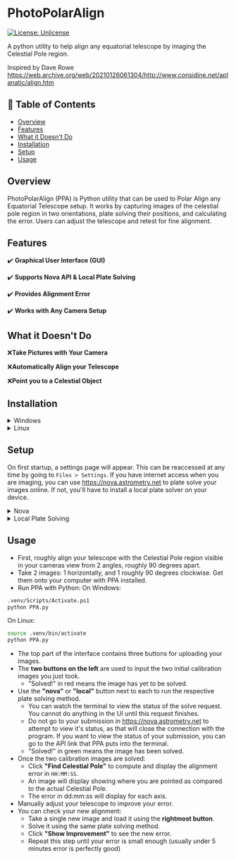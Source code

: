 # PhotoPolarAlign
[![License: Unlicense](https://img.shields.io/badge/license-Unlicense-blue.svg)](http://unlicense.org/)

A python utility to help align any equatorial telescope by imaging the Celestial Pole region.

Inspired by Dave Rowe https://web.archive.org/web/20210126061304/http://www.considine.net/aplanatic/align.htm

## 📖 Table of Contents
- [Overview](#overview)
- [Features](#features)
- [What it Doesn't Do](#what-it-doesnt-do)
- [Installation](#installation)
- [Setup](#setup)
- [Usage](#usage)

## Overview

PhotoPolarAlign (PPA) is Python utility that can be used to Polar Align any Equatorial Telescope setup. It works by capturing images of the celestial pole region in two orientations, plate solving their positions, and calculating the error. Users can adjust the telescope and retest for fine alignment.

## Features
✔️ **Graphical User Interface (GUI)**

✔️ **Supports Nova API & Local Plate Solving**

✔️ **Provides Alignment Error** 

✔️ **Works with Any Camera Setup**

## What it Doesn't Do
❌**Take Pictures with Your Camera**

❌**Automatically Align your Telescope**

❌**Point you to a Celestial Object**

## Installation
<details>
<summary>Windows</summary>

1. Make sure you have **Python 3** installed on your device
2. Clone this **repository**
```sh
git clone https://github.com/ThemosTsikas/PhotoPolarAlign.git &&
cd PhotoPolarAlign
```
3. Create a **Virtual Environment**
```sh
python -m venv .venv &&
.venv/Scripts/Activate.ps1
```
4. Install **Required Python Packages**:
```sh
pip install numpy scipy pillow configparser astropy
```
5. **Run**
```sh
python PPA.py
```
</details>

<details>
<summary>Linux</summary>

1. Make sure you have **Python 3** installed on your device
2. Clone this **repository**
```sh
git clone https://github.com/ThemosTsikas/PhotoPolarAlign.git &&
cd PhotoPolarAlign
```
3. Install **TKinter** if it does not come with your Python installation
```sh
apt install python3-tk
```
4. Create a **Virtual Environment**
```sh
python -m venv --system-site-packages .venv &&
source .venv/bin/activate
```
5. Install **Required Python Packages**:
```sh
pip install numpy scipy pillow configparser astropy
```
6. **Run**
```sh
python PPA.py
```
</details>


## Setup
On first startup, a settings page will appear. This can be reaccessed at any time by going to `Files > Settings`.
If you have internet access when you are imaging, you can use <https://nova.astrometry.net> to plate solve your images online. If not, you'll have to install a local plate solver on your device.

<details>
<summary>Nova</summary>

- Create an account on <https://nova.astrometry.net>
- In the top navigation bar, go to "API"
- In the middle in green text is your API key. Copy this, and paste it in the PPA settings where it asks for your nova key
</details>

<details>
<summary>Local Plate Solving</summary>

Plate solving in local mode runs much faster than Nova (online) and does not require any internet connection.

<details>
<summary>Linux/MacOS</summary>
Astrometry.net provides a downloadable software for doing plate solving on Linux and MacOS systems, as well as potentially Windows Subsystem for Linux (WSL).

1) Download astrometry.net: `apt install astrometry.net` (MacOS use `brew`)
The installation will create the config file `astrometry.cfg` in the `/etc` directory

2) Download the index files for the size of images you will be taking from https://data.astrometry.net/ 
These files contain landmarks of celestial objects to determine where your photo is in the sky. The index files are specific to the FOV your images cover in the sky. Smaller FOVs will need more landmarks and thus larger file sizes. Use this website to determine what files you will want:  https://astrometrynet.readthedocs.io/en/latest/readme.html

3) Move the index files to the directory: `/usr/share/astrometry`

4) Launch PPA.py

5) Open Photo Polar Align ‘Setting’ window

6) Put the following settings in ‘Local Solver Configuration’:
```
shell:   /bin / bash --login -c “%%s”

scale:  commonly 1 or 2  (do some test)

configfile:   /etc/astrometry.cfg 

scale_units:   arcsec/pix 

scale_low and scale_hi:  These define the lower and upper limits of the arcsec/pix value and allow you to reduce any platesolver measurement errors (you can get arcsec/pix value for your specific photographic setup reading it in Nova solving output)

'extra': you can put in some parameters-usually unnecessary and rarely useful-can be given to speed up the platesolving process.
```
7) Click 'Ok': the PPA.ini file will be saved in the PhotoPolarAlign directory.
</details>
<details>
<summary>Windows</summary>

1) Install the ASPS software from: https://www.astrogb.com/astrogb/All_Sky_Plate_Solver.html
It will create  its ~/astrometry/data directory where, through a specific function, it will allow to select the necessary index files and downloading these from the Internet.

2) the configfile is 'backend.cfg'

3) Launch PPA.py

4) Open Photo Polar Align ‘Setting’ window

5) Put the following data in ‘Local Solver Configuration’:
```
   shell:  C:/Users/<user>/AppData/Local/Astrometry/bin/bash --login -c "%%s"

   scale:  commonly 1 or 2  (do some test)

   configfile:  /etc/astrometry/backend.cfg … follow as in Linux

   scale_units:  arcsec/pix 

   scale_low and scale_hi: These define the lower and upper limits of the arcsec/pix value and allow you to reduce any platesolver measurement errors (you can get arcsec/pix value for your specific photographic setup reading it in Nova solving output)

   extra:  put the parameter "-p" to avoid the warning: `FITSFixedWarning: The WCS transformation has more axes (2) than the image it is associated with (0) [astropy.wcs.wcs]`
           related to output: "solve-field.c:327:plot_source_overlay Plotting command failed"
           Windows doesn't have "plotxy" function (it is Linux environment only), but the function is not necessary for us.
```
7) Click 'Ok': the PPA.ini file will be saved in the PhotoPolarAlign directory.
 
</details>
</details>

## Usage
- First, roughly align your telescope with the Celestial Pole region visible in your cameras view from 2 angles, roughly 90 degrees apart.
- Take 2 images: 1 horizontally, and 1 roughly 90 degrees clockwise. Get them onto your computer with PPA installed.
- Run PPA with Python:
On Windows:
```sh
.venv/Scripts/Activate.ps1
python PPA.py
```
On Linux:
```sh
source .venv/bin/activate
python PPA.py
```
- The top part of the interface contains three buttons for uploading your images.
- The **two buttons on the left** are used to input the two initial calibration images you just took.
  - "Solved!" in red means the image has yet to be solved.
- Use the **"nova"** or **"local"** button next to each to run the respective plate solving method.
  - You can watch the terminal to view the status of the solve request. You cannot do anything in the UI until this request finishes.
  - Do not go to your submission in <https://nova.astrometry.net> to attempt to view it's status, as that will close the connection with the program. If you want to view the status of your submission, you can go to the API link that PPA puts into the terminal.
  - "Solved!" in green means the image has been solved.
- Once the two calibration images are solved:
  - Click **"Find Celestial Pole"** to compute and display the alignment error in `HH:MM:SS`.
  - An image will display showing where you are pointed as compared to the actual Celestial Pole.
  - The error in dd:mm:ss will display for each axis.
- Manually adjust your telescope to improve your error.
- You can check your new alignment:
  - Take a single new image and load it using the **rightmost button**.
  - Solve it using the same plate solving method.
  - Click **"Show Improvement"** to see the new error.
  - Repeat this step until your error is small enough (usually under 5 minutes error is perfectly good)
